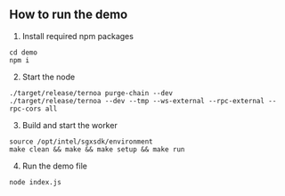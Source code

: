 ## How to run the demo

1. Install required npm packages

```
cd demo
npm i
```

2. Start the node
```
./target/release/ternoa purge-chain --dev
./target/release/ternoa --dev --tmp --ws-external --rpc-external --rpc-cors all
```

3. Build and start the worker

```
source /opt/intel/sgxsdk/environment
make clean && make && make setup && make run
```

4. Run the demo file
```
node index.js
```